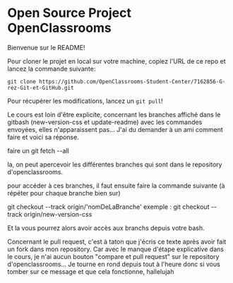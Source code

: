 # Open Source Project OpenClassrooms

Bienvenue sur le README!

Pour cloner le projet en local sur votre machine, copiez l'URL de ce repo et lancez la commande suivante:  

`git clone https://github.com/OpenClassrooms-Student-Center/7162856-G-rez-Git-et-GitHub.git`

Pour récupérer les modifications, lancez un `git pull`!

Le cours est loin d'être explicite, concernant les branches affiché dans le gitbash (new-version-css et update-readme)
avec les commandes envoyées, elles n'apparaissent pas... J'ai du demander à un ami comment faire et voici sa réponse.

faire un git fetch --all

la, on peut apercevoir les différentes branches qui sont dans le repository d'openclassrooms.

pour accéder à ces branches, il faut ensuite faire la commande suivante (à répéter pour chaque branche bien sur)

git checkout --track origin/'nomDeLaBranche'
exemple : 
git checkout --track origin/new-version-css

Et la vous pourrez alors avoir accès aux branchs depuis votre bash.

Concernant le pull request, c'est à taton que j'écris ce texte après avoir fait un fork dans mon repository.
Car avec le manque d'étape explicative dans le cours, je n'ai aucun bouton "compare et pull request" sur le repository d'openclassrooms... 
Je tourne en rond depuis tout à l'heure donc si vous tomber sur ce message et que cela fonctionne, hallelujah
